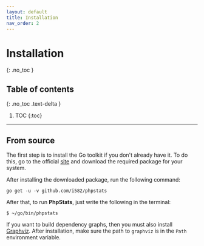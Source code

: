 ```yaml
---
layout: default
title: Installation
nav_order: 2
---
```


# Installation

{: .no_toc }

## Table of contents
{: .no_toc .text-delta }

1. TOC
{:toc}

---

## From source

The first step is to install the Go toolkit if you don't already have it. To do this, go to the official [site](https://golang.org/dl/) and download the required package for your system.

After installing the downloaded package, run the following command:

```
go get -u -v github.com/i582/phpstats
```

After that, to run **PhpStats**, just write the following in the terminal:

```
$ ~/go/bin/phpstats
```

If you want to build dependency graphs, then you must also install [Graphviz](https://graphviz.org/download/). After installation, make sure the path to `graphviz` is in the `Path` environment variable.

